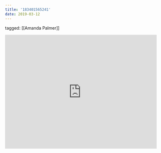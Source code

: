 ```yaml
---
title: '183401565241'
date: 2019-03-12
---
```

tagged: [[Amanda Palmer]]
<iframe allow="accelerometer; autoplay; clipboard-write; encrypted-media; gyroscope; picture-in-picture" allowfullscreen="" frameborder="0" height="375" id="youtube_iframe" src="https://www.youtube.com/embed/s-GQ63NStxk?feature=oembed&amp;enablejsapi=1&amp;origin=https://safe.txmblr.com&amp;wmode=opaque" width="500"></iframe>